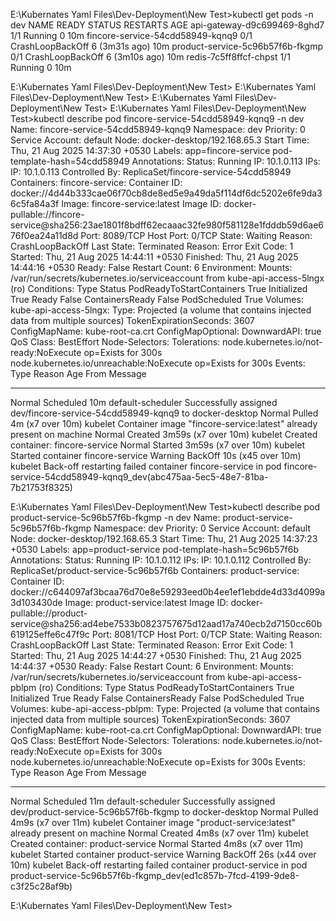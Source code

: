 
E:\Kubernates Yaml Files\Dev-Deployment\New Test>kubectl get pods -n dev
NAME                               READY   STATUS             RESTARTS        AGE
api-gateway-d9c699469-8ghd7        1/1     Running            0               10m
fincore-service-54cdd58949-kqnq9   0/1     CrashLoopBackOff   6 (3m31s ago)   10m
product-service-5c96b57f6b-fkgmp   0/1     CrashLoopBackOff   6 (3m10s ago)   10m
redis-7c5ff8ffcf-chpst             1/1     Running            0               10m

E:\Kubernates Yaml Files\Dev-Deployment\New Test>
E:\Kubernates Yaml Files\Dev-Deployment\New Test>
E:\Kubernates Yaml Files\Dev-Deployment\New Test>
E:\Kubernates Yaml Files\Dev-Deployment\New Test>kubectl describe pod fincore-service-54cdd58949-kqnq9 -n dev
Name:             fincore-service-54cdd58949-kqnq9
Namespace:        dev
Priority:         0
Service Account:  default
Node:             docker-desktop/192.168.65.3
Start Time:       Thu, 21 Aug 2025 14:37:30 +0530
Labels:           app=fincore-service
                  pod-template-hash=54cdd58949
Annotations:      <none>
Status:           Running
IP:               10.1.0.113
IPs:
  IP:           10.1.0.113
Controlled By:  ReplicaSet/fincore-service-54cdd58949
Containers:
  fincore-service:
    Container ID:   docker://4d44b333cae06f70cb8de8ed5e9a49da5f114df6dc5202e6fe9da36c5fa84a3f
    Image:          fincore-service:latest
    Image ID:       docker-pullable://fincore-service@sha256:23ae1801f8bdff62ecaaac32fe980f581128e1fdddb59d6ae676f0ea24a11d8d
    Port:           8089/TCP
    Host Port:      0/TCP
    State:          Waiting
      Reason:       CrashLoopBackOff
    Last State:     Terminated
      Reason:       Error
      Exit Code:    1
      Started:      Thu, 21 Aug 2025 14:44:11 +0530
      Finished:     Thu, 21 Aug 2025 14:44:16 +0530
    Ready:          False
    Restart Count:  6
    Environment:    <none>
    Mounts:
      /var/run/secrets/kubernetes.io/serviceaccount from kube-api-access-5lngx (ro)
Conditions:
  Type                        Status
  PodReadyToStartContainers   True
  Initialized                 True
  Ready                       False
  ContainersReady             False
  PodScheduled                True
Volumes:
  kube-api-access-5lngx:
    Type:                    Projected (a volume that contains injected data from multiple sources)
    TokenExpirationSeconds:  3607
    ConfigMapName:           kube-root-ca.crt
    ConfigMapOptional:       <nil>
    DownwardAPI:             true
QoS Class:                   BestEffort
Node-Selectors:              <none>
Tolerations:                 node.kubernetes.io/not-ready:NoExecute op=Exists for 300s
                             node.kubernetes.io/unreachable:NoExecute op=Exists for 300s
Events:
  Type     Reason     Age                  From               Message
  ----     ------     ----                 ----               -------
  Normal   Scheduled  10m                  default-scheduler  Successfully assigned dev/fincore-service-54cdd58949-kqnq9 to docker-desktop
  Normal   Pulled     4m (x7 over 10m)     kubelet            Container image "fincore-service:latest" already present on machine
  Normal   Created    3m59s (x7 over 10m)  kubelet            Created container: fincore-service
  Normal   Started    3m59s (x7 over 10m)  kubelet            Started container fincore-service
  Warning  BackOff    10s (x45 over 10m)   kubelet            Back-off restarting failed container fincore-service in pod fincore-service-54cdd58949-kqnq9_dev(abc475aa-5ec5-48e7-81ba-7b21753f8325)

E:\Kubernates Yaml Files\Dev-Deployment\New Test>kubectl describe pod product-service-5c96b57f6b-fkgmp -n dev
Name:             product-service-5c96b57f6b-fkgmp
Namespace:        dev
Priority:         0
Service Account:  default
Node:             docker-desktop/192.168.65.3
Start Time:       Thu, 21 Aug 2025 14:37:23 +0530
Labels:           app=product-service
                  pod-template-hash=5c96b57f6b
Annotations:      <none>
Status:           Running
IP:               10.1.0.112
IPs:
  IP:           10.1.0.112
Controlled By:  ReplicaSet/product-service-5c96b57f6b
Containers:
  product-service:
    Container ID:   docker://c644097af3bcaa76d70e8e59293eed0b4ee1ef1ebdde4d33d4099a3d103430de
    Image:          product-service:latest
    Image ID:       docker-pullable://product-service@sha256:ad4ebe7533b0823757675d12aad17a740ecb2d7150cc60b619125effe6c47f9c
    Port:           8081/TCP
    Host Port:      0/TCP
    State:          Waiting
      Reason:       CrashLoopBackOff
    Last State:     Terminated
      Reason:       Error
      Exit Code:    1
      Started:      Thu, 21 Aug 2025 14:44:27 +0530
      Finished:     Thu, 21 Aug 2025 14:44:37 +0530
    Ready:          False
    Restart Count:  6
    Environment:    <none>
    Mounts:
      /var/run/secrets/kubernetes.io/serviceaccount from kube-api-access-pblpm (ro)
Conditions:
  Type                        Status
  PodReadyToStartContainers   True
  Initialized                 True
  Ready                       False
  ContainersReady             False
  PodScheduled                True
Volumes:
  kube-api-access-pblpm:
    Type:                    Projected (a volume that contains injected data from multiple sources)
    TokenExpirationSeconds:  3607
    ConfigMapName:           kube-root-ca.crt
    ConfigMapOptional:       <nil>
    DownwardAPI:             true
QoS Class:                   BestEffort
Node-Selectors:              <none>
Tolerations:                 node.kubernetes.io/not-ready:NoExecute op=Exists for 300s
                             node.kubernetes.io/unreachable:NoExecute op=Exists for 300s
Events:
  Type     Reason     Age                 From               Message
  ----     ------     ----                ----               -------
  Normal   Scheduled  11m                 default-scheduler  Successfully assigned dev/product-service-5c96b57f6b-fkgmp to docker-desktop
  Normal   Pulled     4m9s (x7 over 11m)  kubelet            Container image "product-service:latest" already present on machine
  Normal   Created    4m8s (x7 over 11m)  kubelet            Created container: product-service
  Normal   Started    4m8s (x7 over 11m)  kubelet            Started container product-service
  Warning  BackOff    26s (x44 over 10m)  kubelet            Back-off restarting failed container product-service in pod product-service-5c96b57f6b-fkgmp_dev(ed1c857b-7fcd-4199-9de8-c3f25c28af9b)

E:\Kubernates Yaml Files\Dev-Deployment\New Test>
